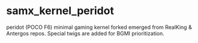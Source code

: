 # samx_kernel_peridot
peridot (POCO F6) minimal gaming kernel forked emerged from RealKing &amp; Antergos repos. Special twigs are added for BGMI prioritization.
